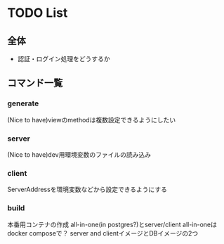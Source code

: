 # TODO List

## 全体

- 認証・ログイン処理をどうするか

## コマンド一覧

### generate

(Nice to have)viewのmethodは複数設定できるようにしたい

### server

(Nice to have)dev用環境変数のファイルの読み込み

### client

ServerAddressを環境変数などから設定できるようにする

### build

本番用コンテナの作成
all-in-one(in postgres?)とserver/client
all-in-oneはdocker composeで？
server and clientイメージとDBイメージの2つ
